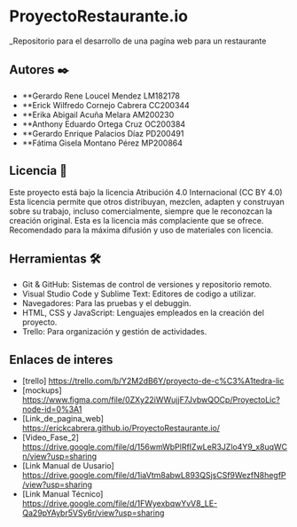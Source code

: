 # ProyectoRestaurante.io

\_Repositorio para el desarrollo de una pagína web para un restaurante

## Autores ✒️

- \*\*Gerardo Rene Loucel Mendez LM182178
- \*\*Erick Wilfredo Cornejo Cabrera CC200344
- \*\*Erika Abigail Acuña Melara AM200230
- \*\*Anthony Eduardo Ortega Cruz OC200384
- \*\*Gerardo Enrique Palacios Díaz PD200491
- \*\*Fátima Gisela Montano Pérez MP200864

## Licencia 📄

Este proyecto está bajo la licencia Atribución 4.0 Internacional (CC BY 4.0)
Esta licencia permite que otros distribuyan, mezclen, adapten y construyan sobre su trabajo, incluso comercialmente, siempre que le reconozcan la creación original. Esta es la licencia más complaciente que se ofrece. Recomendado para la máxima difusión y uso de materiales con licencia.

## Herramientas 🛠️

- Git & GitHub: Sistemas de control de versiones y repositorio remoto.
- Visual Studio Code y Sublime Text: Editores de codigo a utilizar.
- Navegadores: Para las pruebas y el debuggin.
- HTML, CSS y JavaScript: Lenguajes empleados en la creación del proyecto.
- Trello: Para organización y gestión de actividades.

## Enlaces de interes

- [trello] https://trello.com/b/Y2M2dB6Y/proyecto-de-c%C3%A1tedra-lic
- [mockups] https://www.figma.com/file/0ZXy22iWWujjF7JvbwQOCp/ProyectoLic?node-id=0%3A1
- [Link_de_pagina_web] https://erickcabrera.github.io/ProyectoRestaurante.io/
- [Video_Fase_2] https://drive.google.com/file/d/156wmWbPlRfIZwLeR3JZlo4Y9_x8uqWCn/view?usp=sharing
- [Link Manual de Uusario] https://drive.google.com/file/d/1iaVtm8abwL893QSjsCSf9WezfN8hegfP/view?usp=sharing
- [Link Manual Técnico] https://drive.google.com/file/d/1FWyexbqwYvV8_LE-Qa29pYAybr5VSy6r/view?usp=sharing

